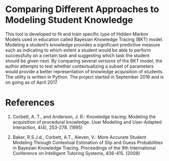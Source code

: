 # Comparing Different Approaches to Modeling Student Knowledge

This tool is developed to fit and train specific type of Hidden Markov Models used in education called Bayesian Knowledge Tracing (BKT) model. Modeling a student’s knowledge provides a significant predictive measure such as indicating to which extent a student would be able to perform successfully on a certain task and suggesting which task the student should be given next. By comparing several versions of the BKT model, the author attempts to test whether contextualizing a subset of parameters would provide a better representation of knowledge acquisition of students. The utility is written in Python. The project started in September 2016 and is on going as of April 2017.

# References

1. Corbett, A. T., and Anderson, J. R.: Knowledge tracing: Modeling the acquisition of procedural knowledge. User Modeling and User-Adapted Interaction, 4(4), 253-278. (1995)

2. Baker, R.S.J.d., Corbett, A.T., Aleven, V.: More Accurate Student Modeling Through Contextual Estimation of Slip and Guess Probabilities in Bayesian Knowledge Tracing. Proceedings of the 9th International Conference on Intelligent Tutoring Systems, 406-415. (2008)